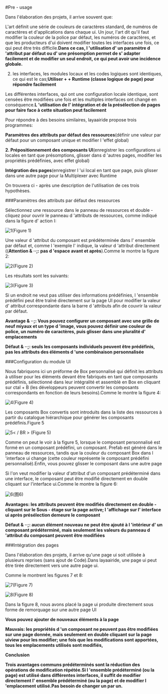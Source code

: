 #Pre - usage

Dans l'élaboration des projets, il arrive souvent que:

L'art définit une série de couleurs de caractères standard, de numéros de caractères et d'applications dans chaque ui. Un jour, l'art dit qu'il faut modifier la couleur de la police par défaut, les numéros de caractères, et que les producteurs d'ui doivent modifier toutes les interfaces une fois, ce qui peut être très difficile.**Dans ce cas, l 'utilisation d' un paramètre d 'attribut par défaut ou d' une présomption permet de s' adapter facilement et de modifier un seul endroit, ce qui peut avoir une incidence globale.**

2) les interfaces, les modules locaux et les codes logiques sont identiques, ce qui est le cas;**Utiliser + + Runtime (classe logique de page) pour répondre facilement**

Les différentes interfaces, qui ont une configuration locale identique, sont censées être modifiées une fois et les multiples interfaces ont changé en conséquence.**L 'utilisation de l' intégration et de la présélection de pages pour faire face à cette situation peut facilement**

Pour répondre à des besoins similaires, layaairide propose trois programmes:

**Paramètres des attributs par défaut des ressources**(définir une valeur par défaut pour un composant unique et modifier l 'effet global)

**2. Prépositionnement des composants UI**(enregistrer les configurations ui locales en tant que présomptions, glisser dans d 'autres pages, modifier les propriétés prédéfinies, avec effet global)

**Intégration des pages**(enregistrer l 'ui local en tant que page, puis glisser dans une autre page pour la Multiplexer avec Runtime

On trouvera ci - après une description de l'utilisation de ces trois hypothèses.

###Paramètres des attributs par défaut des ressources

Sélectionnez une ressource dans le panneau de ressources et double - cliquez pour ouvrir le panneau d 'attributs de ressources, comme indiqué dans la figure d' action I:

![1](img\1.gif)(Figure 1)

Une valeur d 'attribut du composant est prédéterminée dans l' ensemble par défaut et, comme l 'exemple l' indique, la valeur d 'attribut directement ((**Attention & ‧‧;: pas d 'espace avant et après**).Comme le montre la figure 2:

![2](img\2.png)(Figure 2)

Les résultats sont les suivants:

![3](img\3.png)(Figure 3)

Si un endroit ne veut pas utiliser des informations prédéfinies, l 'ensemble prédéfini peut être traîné directement sur la page UI pour modifier la valeur d' attribut correspondante dans la barre d 'attributs afin de couvrir la valeur par défaut.

**Avantage & ‧‧;: Vous pouvez configurer un composant avec une grille de neuf miyaux et un type d 'image, vous pouvez définir une couleur de police, un numéro de caractères, puis glisser dans une pluralité d' emplacements**

**Défaut & ‧‧;: seuls les composants individuels peuvent être prédéfinis, pas les attributs des éléments d 'une combinaison personnalisée**



###Configuration du module UI

Nous fabriquons ici un préforme de Box personnalisé qui définit les attributs à utiliser pour les éléments devant être fabriqués en tant que composants prédéfinis, sélectionné dans leur intégralité et assemblé en Box en cliquant sur ctal + B (les développeurs peuvent convertir les composants correspondants en fonction de leurs besoins).Comme le montre la figure 4:

![4](img\4.png)(Figure 4)

Les composants Box convertis sont introduits dans la liste des ressources à partir du catalogue hiérarchique pour générer les composants prédéfinis.Figure 5

![5](img\5.gif)< / BR > (Figure 5)

Comme on peut le voir à la figure 5, lorsque le composant personnalisé est formé en un composant prédéfini, un composant. Prefab est généré dans le panneau de ressources, tandis que la couleur du composant Box dans l 'interface ui change (cette couleur représente le composant prédéfini personnalisé).Enfin, vous pouvez glisser le composant dans une autre page

Si l'on veut modifier la valeur d'attribut d'un composant prédéterminé dans une interface, le composant peut être modifié directement en double cliquant sur l'interface ui.Comme le montre la figure 6:

![6](img\6.png)(图6)


**Avantages: les attributs peuvent être modifiés directement en double - cliquant sur le Sous - étage sur la page active; l 'affichage sur l' interface ui après présélection demeure le composant**

**Défaut & ‧‧;: aucun élément nouveau ne peut être ajouté à l 'intérieur d' un composant prédéterminé, mais seulement les valeurs du panneau d 'attribut du composant peuvent être modifiées**



###Intégration des pages

Dans l'élaboration des projets, il arrive qu'une page ui soit utilisée à plusieurs reprises (sans ajout de Code).Dans layaairide, une page ui peut être tirée directement vers une autre page ui.

Comme le montrent les figures 7 et 8:

![7](img\7.png)(Figure 7)

![8](img\8.gif)(Figure 8)

Dans la figure 8, nous avons placé la page ui produite directement sous forme de remorquage sur une autre page UI

**Vous pouvez ajouter de nouveaux éléments à la page**

**Mauvais: les propriétés d 'un composant ne peuvent pas être modifiées sur une page donnée, mais seulement en double cliquant sur la page uiview pour les modifier; une fois que les modifications sont apportées, tous les emplacements utilisés sont modifiés,**



**Conclusion**

**Trois avantages communs prédéterminés sont la réduction des opérations de modification répétée.Si l 'ensemble prédéterminé (ou la page) est utilisé dans différentes interfaces, il suffit de modifier directement l' ensemble prédéterminé (ou la page) et de modifier l 'emplacement utilisé.Pas besoin de changer un par un.**